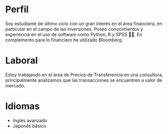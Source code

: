 # Perfil
Soy estudiante de último ciclo con un gran interés en el área financiera, en particular en el campo de las inversiones. Poseo conocimientos y experiencia en el uso de software como Python, R y SPSS 👩‍💻.
En complemento para lo financiero he utilizado Bloomberg. 

# Laboral
Estoy trabajando en el área de Precios de Transferencia en una consultora, principalmente analizamos que las transacciones se encuentren a valor de mercado. 

# Idiomas 
- Inglés avanzado
- Japonés básico
